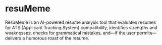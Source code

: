 # resuMeme
ResuMeme is an AI-powered resume analysis tool that evaluates resumes for ATS (Applicant Tracking System) compatibility, identifies strengths and weaknesses, checks for grammatical mistakes, and—if the user permits—delivers a humorous roast of the resume.
